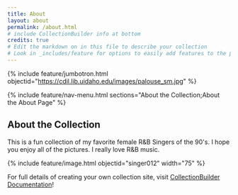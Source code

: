 ```yaml
---
title: About
layout: about
permalink: /about.html
# include CollectionBuilder info at bottom
credits: true
# Edit the markdown on in this file to describe your collection
# Look in _includes/feature for options to easily add features to the page
---
```


{% include feature/jumbotron.html objectid="https://cdil.lib.uidaho.edu/images/palouse_sm.jpg" %}

{% include feature/nav-menu.html sections="About the Collection;About the About Page" %}

## About the Collection

This is a fun collection of my favorite female R&B Singers of the 90's. I hope you enjoy all of the pictures.
I really love R&B music.

{% include feature/image.html objectid="singer012" width="75" %}


For full details of creating your own collection site, visit [CollectionBuilder Documentation](https://collectionbuilder.github.io/cb-docs/)!


